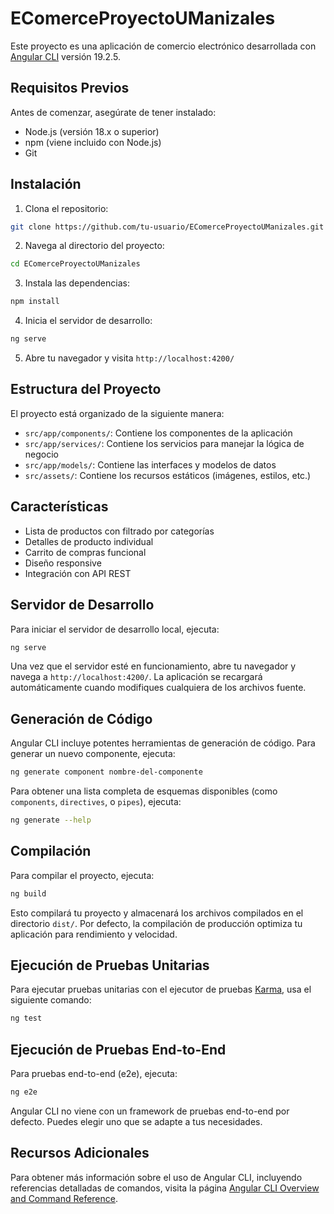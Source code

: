 # EComerceProyectoUManizales

Este proyecto es una aplicación de comercio electrónico desarrollada con [Angular CLI](https://github.com/angular/angular-cli) versión 19.2.5.

## Requisitos Previos

Antes de comenzar, asegúrate de tener instalado:
- Node.js (versión 18.x o superior)
- npm (viene incluido con Node.js)
- Git

## Instalación

1. Clona el repositorio:
```bash
git clone https://github.com/tu-usuario/EComerceProyectoUManizales.git
```

2. Navega al directorio del proyecto:
```bash
cd EComerceProyectoUManizales
```

3. Instala las dependencias:
```bash
npm install
```

4. Inicia el servidor de desarrollo:
```bash
ng serve
```

5. Abre tu navegador y visita `http://localhost:4200/`

## Estructura del Proyecto

El proyecto está organizado de la siguiente manera:
- `src/app/components/`: Contiene los componentes de la aplicación
- `src/app/services/`: Contiene los servicios para manejar la lógica de negocio
- `src/app/models/`: Contiene las interfaces y modelos de datos
- `src/assets/`: Contiene los recursos estáticos (imágenes, estilos, etc.)

## Características

- Lista de productos con filtrado por categorías
- Detalles de producto individual
- Carrito de compras funcional
- Diseño responsive
- Integración con API REST

## Servidor de Desarrollo

Para iniciar el servidor de desarrollo local, ejecuta:

```bash
ng serve
```

Una vez que el servidor esté en funcionamiento, abre tu navegador y navega a `http://localhost:4200/`. La aplicación se recargará automáticamente cuando modifiques cualquiera de los archivos fuente.

## Generación de Código

Angular CLI incluye potentes herramientas de generación de código. Para generar un nuevo componente, ejecuta:

```bash
ng generate component nombre-del-componente
```

Para obtener una lista completa de esquemas disponibles (como `components`, `directives`, o `pipes`), ejecuta:

```bash
ng generate --help
```

## Compilación

Para compilar el proyecto, ejecuta:

```bash
ng build
```

Esto compilará tu proyecto y almacenará los archivos compilados en el directorio `dist/`. Por defecto, la compilación de producción optimiza tu aplicación para rendimiento y velocidad.

## Ejecución de Pruebas Unitarias

Para ejecutar pruebas unitarias con el ejecutor de pruebas [Karma](https://karma-runner.github.io), usa el siguiente comando:

```bash
ng test
```

## Ejecución de Pruebas End-to-End

Para pruebas end-to-end (e2e), ejecuta:

```bash
ng e2e
```

Angular CLI no viene con un framework de pruebas end-to-end por defecto. Puedes elegir uno que se adapte a tus necesidades.

## Recursos Adicionales

Para obtener más información sobre el uso de Angular CLI, incluyendo referencias detalladas de comandos, visita la página [Angular CLI Overview and Command Reference](https://angular.dev/tools/cli).

